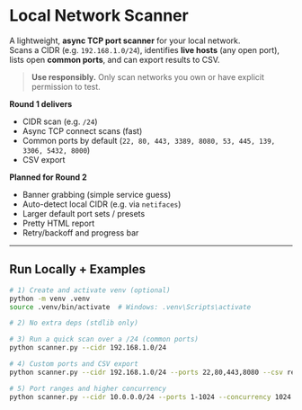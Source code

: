 # Local Network Scanner

A lightweight, **async TCP port scanner** for your local network.  
Scans a CIDR (e.g. `192.168.1.0/24`), identifies **live hosts** (any open port), lists open **common ports**, and can export results to CSV.

> **Use responsibly.** Only scan networks you own or have explicit permission to test.

**Round 1 delivers**
- CIDR scan (e.g. `/24`)
- Async TCP connect scans (fast)
- Common ports by default (`22, 80, 443, 3389, 8080, 53, 445, 139, 3306, 5432, 8000`)
- CSV export

**Planned for Round 2**
- Banner grabbing (simple service guess)
- Auto-detect local CIDR (e.g. via `netifaces`)
- Larger default port sets / presets
- Pretty HTML report
- Retry/backoff and progress bar

---

## Run Locally + Examples
```bash
# 1) Create and activate venv (optional)
python -m venv .venv
source .venv/bin/activate  # Windows: .venv\Scripts\activate

# 2) No extra deps (stdlib only)

# 3) Run a quick scan over a /24 (common ports)
python scanner.py --cidr 192.168.1.0/24

# 4) Custom ports and CSV export
python scanner.py --cidr 192.168.1.0/24 --ports 22,80,443,8080 --csv results.csv

# 5) Port ranges and higher concurrency
python scanner.py --cidr 10.0.0.0/24 --ports 1-1024 --concurrency 1024 --timeout 0.3
